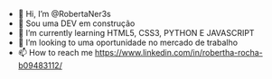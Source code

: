 - 👋 Hi, I’m @RobertaNer3s
- 👀  Sou uma DEV em construção
- 🌱 I’m currently learning  HTML5, CSS3, PYTHON E JAVASCRIPT   
- 💞️ I’m looking to uma oportunidade no mercado de trabalho
- 📫 How to reach me  https://www.linkedin.com/in/robertha-rocha-b09483112/

<!---
RobertaNer3s/RobertaNer3s is a ✨ special ✨ repository because its `README.md` (this file) appears on your GitHub profile.
You can click the Preview link to take a look at your changes.
--->
